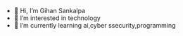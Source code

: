 - 👋 Hi, I’m Gihan Sankalpa
- 👀 I’m interested in technology
- 🌱 I’m currently learning ai,cyber ssecurity,programming

<!---
GihanSAOnline/GihanSAOnline is a ✨ special ✨ repository because its `README.md` (this file) appears on your GitHub profile.
You can click the Preview link to take a look at your changes.
--->
